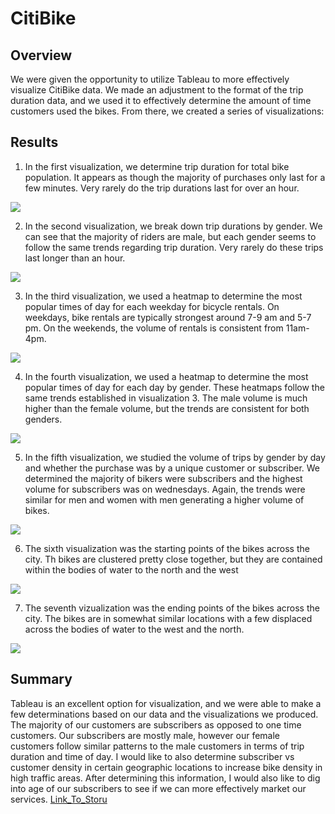 # CitiBike

## Overview
We were given the opportunity to utilize Tableau to more effectively visualize CitiBike data.  We made an adjustment to the format of the trip duration data, and we used it to effectively determine the amount of time customers used the bikes.  From there, we created a series of visualizations:

## Results
1. In the first visualization, we determine trip duration for total bike population.  It appears as though the majority of purchases only last for a few minutes.  Very rarely do the trip durations last for over an hour.

![]("https://github.com/WIPartain/CitiBike/blob/main/images/tableau1.png")

2. In the second visualization, we break down trip durations by gender.  We can see that the majority of riders are male, but each gender seems to follow the same trends regarding trip duration.  Very rarely do these trips last longer than an hour.

![]("https://github.com/WIPartain/CitiBike/blob/main/images/tableau2.png")

3. In the third visualization, we used a heatmap to determine the most popular times of day for each weekday for bicycle rentals.  On weekdays, bike rentals are typically strongest around 7-9 am and 5-7 pm. On the weekends, the volume of rentals is consistent from 11am-4pm.

![]("https://github.com/WIPartain/CitiBike/blob/main/images/tableau3.png")

4. In the fourth visualization, we used a heatmap to determine the most popular times of day for each day by gender.  These heatmaps follow the same trends established in visualization 3.  The male volume is much higher than the female volume, but the trends are consistent for both genders.

![]("https://github.com/WIPartain/CitiBike/blob/main/images/tableau4.png")

5. In the fifth visualization, we studied the volume of trips by gender by day and whether the purchase was by a unique customer or subscriber.  We determined the majority of bikers were subscribers and the highest volume for subscribers was on wednesdays.  Again, the trends were similar for men and women with men generating a higher volume of bikes.

![]("https://github.com/WIPartain/CitiBike/blob/main/images/tableau5.png")

6.  The sixth visualization was the starting points of the bikes across the city.  Th bikes are clustered pretty close together, but they are contained within the bodies of water to the north and the west

![]("https://github.com/WIPartain/CitiBike/blob/main/images/tableau6.png")

7.  The seventh vizualization was the ending points of the bikes across the city.  The bikes are in somewhat similar locations with a few displaced across the bodies of water to the west and the north.

![]("https://github.com/WIPartain/CitiBike/blob/main/images/tableau7.png")


## Summary
Tableau is an excellent option for visualization, and we were able to make a few determinations based on our data and the visualizations we produced.  The majority of our customers are subscribers as opposed to one time customers.  Our subscribers are mostly male, however our female customers follow similar patterns to the male customers in terms of trip duration and time of day.  I would like to also determine subscriber vs customer density in certain geographic locations to increase bike density in high traffic areas.  After determining this information, I would also like to dig into age of our subscribers to see if we can more effectively market our services.
[Link_To_Storu](https://public.tableau.com/app/profile/wipartain/viz/bikesharing_16447206098460/Story1?publish=yes)
